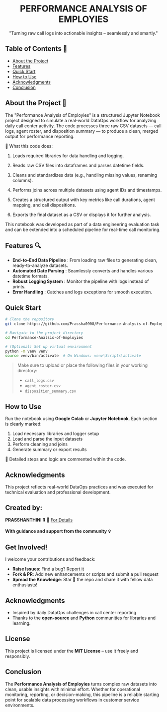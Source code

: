 <div align="center">

# PERFORMANCE ANALYSIS OF EMPLOYIES

"Turning raw call logs into actionable insights – seamlessly and smartly."

</div>


## Table of Contents 📜

- [About the Project](#about-the-project-)
- [Features](#features-)
- [Quick Start](#quick-start-)
- [How to Use](#how-to-use-)
- [Acknowledgments](#acknowledgments-)
- [Conclusion](#conclusion-)

## About the Project 📖

The "Performance Analysis of Employies" is a structured Jupyter Notebook project designed to simulate a real-world DataOps workflow for analyzing daily call center activity. The code processes three raw CSV datasets — call logs, agent roster, and disposition summary — to produce a clean, merged output for performance reporting.

🔧 What this code does:

1. Loads required libraries for data handling and logging.

2. Reads raw CSV files into dataframes and parses datetime fields.

3. Cleans and standardizes data (e.g., handling missing values, renaming columns).

4. Performs joins across multiple datasets using agent IDs and timestamps.

5. Creates a structured output with key metrics like call durations, agent mapping, and call dispositions.

6. Exports the final dataset as a CSV or displays it for further analysis.

This notebook was developed as part of a data engineering evaluation task and can be extended into a scheduled pipeline for real-time call monitoring.



## Features 🔍

* **End-to-End Data Pipeline** : From loading raw files to generating clean, ready-to-analyze datasets.
* **Automated Date Parsing** : Seamlessly converts and handles various datetime formats.
* **Robust Logging System** : Monitor the pipeline with logs instead of prints.
* **Error Handling** : Catches and logs exceptions for smooth execution.


## Quick Start

```bash
# Clone the repository
git clone https://github.com/Prassha0908/Performance-Analysis-of-Employies.git

# Navigate to the project directory
cd Performance-Analsis-of-Employies

# (Optional) Set up virtual environment
python -m venv venv
source venv/bin/activate  # On Windows: venv\Scripts\activate
```

> Make sure to upload or place the following files in your working directory:
>
> * `call_logs.csv`
> * `agent_roster.csv`
> * `disposition_summary.csv`

## How to Use

Run the notebook using **Google Colab** or **Jupyter Notebook**. Each section is clearly marked:

1. Load necessary libraries and logger setup
2. Load and parse the input datasets
3. Perform cleaning and joins
4. Generate summary or export results

📘 Detailed steps and logic are commented within the code.


## Acknowledgments

This project reflects real-world DataOps practices and was executed for technical evaluation and professional development.


## Created by:

 **PRASSHANTHINI R**
  📧 [For Details](mailto:prasshanthinir.21aid@kongu.edu)

#### With guidance and support from the community 💡



## Get Involved!

I welcome your contributions and feedback:

* **Raise Issues**: Find a bug? [Report it](https://github.com/Prassha0908/Performance-Anaysis-of-Employies/issues/new)
* **Fork & PR**: Add new enhancements or scripts and submit a pull request
* **Spread the Knowledge**: Star 🌟 the repo and share it with fellow data enthusiasts!


## Acknowledgments

* Inspired by daily DataOps challenges in call center reporting.
* Thanks to the **open-source** and **Python** communities for libraries and learning.



## License

This project is licensed under the **MIT License** – use it freely and responsibly.



## Conclusion

The **Performance Analysis of Employies** turns complex raw datasets into clean, usable insights with minimal effort. Whether for operational monitoring, reporting, or decision-making, this pipeline is a reliable starting point for scalable data processing workflows in customer service environments.


